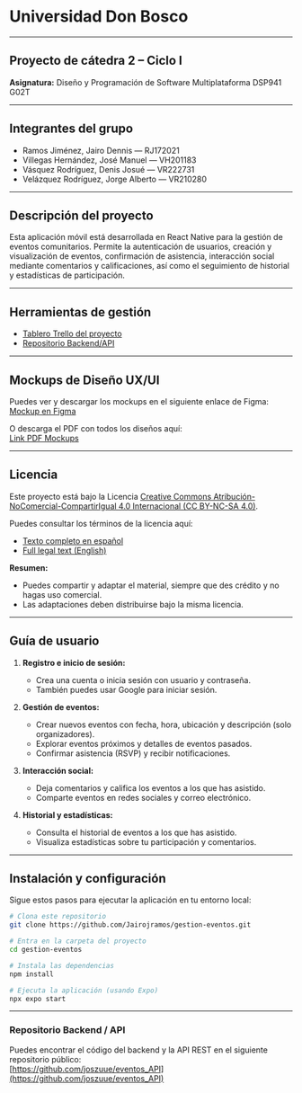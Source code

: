 # Universidad Don Bosco

---

## Proyecto de cátedra 2 – Ciclo I  
**Asignatura:** Diseño y Programación de Software Multiplataforma DSP941 G02T

---

## Integrantes del grupo

- Ramos Jiménez, Jairo Dennis — RJ172021  
- Villegas Hernández, José Manuel — VH201183  
- Vásquez Rodríguez, Denis Josué — VR222731  
- Velázquez Rodríguez, Jorge Alberto — VR210280  

---

## Descripción del proyecto

Esta aplicación móvil está desarrollada en React Native para la gestión de eventos comunitarios. Permite la autenticación de usuarios, creación y visualización de eventos, confirmación de asistencia, interacción social mediante comentarios y calificaciones, así como el seguimiento de historial y estadísticas de participación.

---

## Herramientas de gestión

- [Tablero Trello del proyecto](https://trello.com/b/6oAN3uOT/proyecto-dps)  
- [Repositorio Backend/API](https://github.com/joszuue/eventos_API)

---

## Mockups de Diseño UX/UI

Puedes ver y descargar los mockups en el siguiente enlace de Figma:  
[Mockup en Figma](https://www.figma.com/design/07kRNkEUurT2wh6rFY0qIJ/Sin-t%C3%ADtulo?node-id=0-1&p=f)  

O descarga el PDF con todos los diseños aquí:  
[Link PDF Mockups](https://github.com/Jairojramos/gestion-eventos/blob/main/mockups/Proyecto_Gestion_Eventos_Mockups.pdf)  

---

## Licencia

Este proyecto está bajo la Licencia [Creative Commons Atribución-NoComercial-CompartirIgual 4.0 Internacional (CC BY-NC-SA 4.0)](https://creativecommons.org/licenses/by-nc-sa/4.0/deed.es).

Puedes consultar los términos de la licencia aquí:  
- [Texto completo en español](https://creativecommons.org/licenses/by-nc-sa/4.0/deed.es)
- [Full legal text (English)](https://creativecommons.org/licenses/by-nc-sa/4.0/legalcode)

**Resumen:**  
- Puedes compartir y adaptar el material, siempre que des crédito y no hagas uso comercial.
- Las adaptaciones deben distribuirse bajo la misma licencia.

---

## Guía de usuario

1. **Registro e inicio de sesión:**  
   - Crea una cuenta o inicia sesión con usuario y contraseña.  
   - También puedes usar Google para iniciar sesión.

2. **Gestión de eventos:**  
   - Crear nuevos eventos con fecha, hora, ubicación y descripción (solo organizadores).  
   - Explorar eventos próximos y detalles de eventos pasados.  
   - Confirmar asistencia (RSVP) y recibir notificaciones.

3. **Interacción social:**  
   - Deja comentarios y califica los eventos a los que has asistido.  
   - Comparte eventos en redes sociales y correo electrónico.

4. **Historial y estadísticas:**  
   - Consulta el historial de eventos a los que has asistido.  
   - Visualiza estadísticas sobre tu participación y comentarios.

---

## Instalación y configuración

Sigue estos pasos para ejecutar la aplicación en tu entorno local:

```bash
# Clona este repositorio
git clone https://github.com/Jairojramos/gestion-eventos.git

# Entra en la carpeta del proyecto
cd gestion-eventos

# Instala las dependencias
npm install

# Ejecuta la aplicación (usando Expo)
npx expo start
```

---

### Repositorio Backend / API

Puedes encontrar el código del backend y la API REST en el siguiente repositorio público:  
[https://github.com/joszuue/eventos_API](https://github.com/joszuue/eventos_API)
